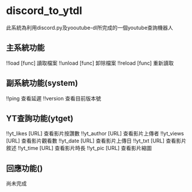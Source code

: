 # discord_to_ytdl
此系統為利用discord.py及yooutube-dl所完成的一個youtube查詢機器人
## 主系統功能
!!load [func]   讀取檔案
!!unload [func] 卸除檔案
!!reload [func] 重新讀取

## 副系統功能(system)
!!ping 查看延遲
!!version 查看目前版本號
## YT查詢功能(ytget)
!!yt_likes [URL]   查看影片按讚數
!!yt_author [URL]  查看影片上傳者
!!yt_views [URL]   查看影片觀看數
!!yt_date [URL]    查看影片上傳日
!!yt_txt [URL]     查看影片敘述
!!yt_time [URL]    查看影片時長
!!yt_pic [URL]     查看影片縮圖

## 回應功能()
 尚未完成
